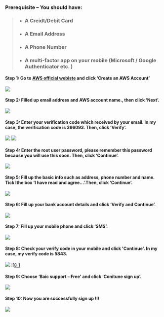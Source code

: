 ### **Prerequisite – You should have:**   
> * ### **A Creidt/Debit Card**  
> * ### **A Email Address**  
> * ### **A Phone Number**  
> * ### **A multi-factor app on your mobile (Microsoft / Google Authenticator etc. )**  

 

#### Step 1: Go to [AWS official webiste](https://aws.amazon.com/) and click ‘Create an AWS Account’  
![][1]
#### Step 2: Filled up email address and AWS account name., then click ‘Next’. 
![][2]
#### Step 3: Enter your verification code which received by your email. In my case, the verification code is 396093. Then, click ‘Verify’. 
![][3]
![][3_1]
#### Step 4: Enter the root user password, please remember this password because you will use this soon. Then, click ‘Continue’.  
![][4]
#### Step 5: Fill up the basic info such as address, phone number and name. Tick Ithe box ‘I have read and agree...’.Then, click ‘Continue’.  
![][5]
#### Step 6: Fill up your bank account details and click ‘Verify and Continue’.  
![][6]
#### Step 7: Fill up your mobile phone and click ‘SMS’. 
![][7]
#### Step 8: Check your verify code in your mobile and click 'Continue'. In my case, my verify code is 5843.  
![][8]
![[8_1]
#### Step 9: Choose ‘Baic support – Free' and click ‘Conitune sign up’.  
![][9]
#### Step 10: Now you are successfully sign up !!!  
![][10]

[1]:(https://github.com/australiaitgroup/Full--Stack-DE-12byTomZ/blob/609359e782d75d2d4dc60dda96bbfe1b362c984b/how%20to%20create%20AWS%201.png)
[2]:https://github.com/australiaitgroup/Full--Stack-DE-12byTomZ/blob/deb7e7ede469cb6011bb4deb46c2fe7cc3253062/how%20to%20create%20AWS%202.png
[10]:https://github.com/australiaitgroup/Full--Stack-DE-12byTomZ/blob/deb7e7ede469cb6011bb4deb46c2fe7cc3253062/how%20to%20create%20AWS%2010.png
[3]:https://github.com/australiaitgroup/Full--Stack-DE-12byTomZ/blob/deb7e7ede469cb6011bb4deb46c2fe7cc3253062/how%20to%20create%20AWS%203.png
[3_1]:https://github.com/australiaitgroup/Full--Stack-DE-12byTomZ/blob/deb7e7ede469cb6011bb4deb46c2fe7cc3253062/how%20to%20create%20AWS%203_1.png
[4]:https://github.com/australiaitgroup/Full--Stack-DE-12byTomZ/blob/deb7e7ede469cb6011bb4deb46c2fe7cc3253062/how%20to%20create%20AWS%204.png
[5]:https://github.com/australiaitgroup/Full--Stack-DE-12byTomZ/blob/deb7e7ede469cb6011bb4deb46c2fe7cc3253062/how%20to%20create%20AWS%205.png
[6]:https://github.com/australiaitgroup/Full--Stack-DE-12byTomZ/blob/deb7e7ede469cb6011bb4deb46c2fe7cc3253062/how%20to%20create%20AWS%206.png
[7]:https://github.com/australiaitgroup/Full--Stack-DE-12byTomZ/blob/deb7e7ede469cb6011bb4deb46c2fe7cc3253062/how%20to%20create%20AWS%207.png
[8]:https://github.com/australiaitgroup/Full--Stack-DE-12byTomZ/blob/deb7e7ede469cb6011bb4deb46c2fe7cc3253062/how%20to%20create%20AWS%208.png
[8_1]:https://github.com/australiaitgroup/Full--Stack-DE-12byTomZ/blob/deb7e7ede469cb6011bb4deb46c2fe7cc3253062/how%20to%20create%20AWS%208_1.png
[9]:https://github.com/australiaitgroup/Full--Stack-DE-12byTomZ/blob/deb7e7ede469cb6011bb4deb46c2fe7cc3253062/how%20to%20create%20AWS%209.png